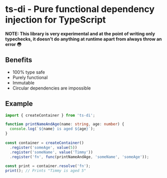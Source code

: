# ts-di - Pure functional dependency injection for TypeScript

**NOTE: This library is very experimental and at the point of writing only typechecks, it doesn't do anything at runtime apart from always throw an error 😳**

## Benefits

- 100% type safe
- Purely functional
- Immutable
- Circular dependencies are impossible

## Example

```ts
import { createContainer } from 'ts-di';

function printNameAndAge(name: string, age: number) {
  console.log(`${name} is aged ${age}`);
}
​
const container = createContainer()
  .register('someAge', value(5))
  .register('someName', value('Timmy'))
  .register('fn', func(printNameAndAge, 'someName', 'someAge'));
​
const print = container.resolve('fn');
print(); // Prints "Timmy is aged 5"
```
